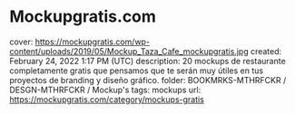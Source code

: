 # Mockupgratis.com

cover: https://mockupgratis.com/wp-content/uploads/2019/05/Mockup_Taza_Cafe_mockupgratis.jpg
created: February 24, 2022 1:17 PM (UTC)
description: 20 mockups de restaurante completamente gratis que pensamos que te serán muy útiles en tus proyectos de branding y diseño gráfico.
folder: BOOKMRKS-MTHRFCKR / DESGN-MTHRFCKR / Mockup's
tags: mockups
url: https://mockupgratis.com/category/mockups-gratis
